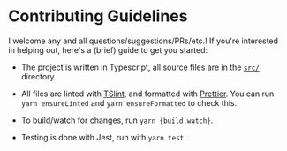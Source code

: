 # Contributing Guidelines

I welcome any and all questions/suggestions/PRs/etc.! If you're interested in helping out, here's a (brief) guide to get you started:

- The project is written in Typescript, all source files are in the [`src/`](./src/) directory.

- All files are linted with [TSlint](https://palantir.github.io/tslint/), and formatted with [Prettier](https://prettier.io/). You can run `yarn ensureLinted` and `yarn ensureFormatted` to check this.

- To build/watch for changes, run `yarn {build,watch}`.

- Testing is done with Jest, run with `yarn test`.
